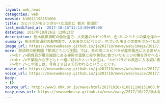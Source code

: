 ```yaml
---
layout: web_news
categories: web
newsid: k10011198151000
title: カピバラがモミジ浮かべた温泉に 栃木 那須町
last_modified_at: '2017-10-26T12:13:00+09:00'
datetime: 2017年10月26日 12時13分
description: 栃木県那須町の動物園で、人気者のカピバラが、色づいたモミジの葉を浮かべた温泉に入浴する催しが行われ、訪れた人たちを楽しませています。
summary: 栃木県那須町の動物園で、人気者のカピバラが、色づいたモミジの葉を浮かべた温泉に入浴する催しが行われ、訪れた人たちを楽しませています。
image_url: https://newswebeasy.github.io/ja201710/news/web/image/2017/10/26/K10011198151_1710261109_1710261113_01_02.jpg
more: 那須町の動物園「那須どうぶつ王国」では、冬の間にカピバラが露天風呂に入る姿が人気を集めていて、ことしから秋にも楽しんでもらおうと、湯船に紅葉したモミジを浮かべる催しを始めました。<br
  /><br />飼育員が展示施設にある専用の温泉に赤や黄色に色づいたモミジの葉を浮かべると、カピバラは湯につかりながら葉を食べます。<br /><br />動物園には多くの人たちが訪れ、湯船のカピバラと一緒に写真を撮ったり、モミジの葉をカピバラの頭に載せたりして楽しんでいました。<br
  /><br />千葉県から子どもと一緒に訪れたという女性は、「カピバラがお風呂に入る姿に癒やされました。娘も喜んでいたのでよかったです」と話していました。<br
  /><br />この催しは、今月２９日まで行われるということです。
movie_url: https://newswebeasy.github.io/ja201710/news/web/movie/2017/10/26/k10011198151_201710261226_201710261228.mp4
voice_url: https://newswebeasy.github.io/ja201710/news/web/voice/2017/10/26/k10011198151_201710261226_201710261228.mp3
body:
- {}
source_url: http://www3.nhk.or.jp/news/html/20171026/k10011198151000.html
easy_news_url: https://newswebeasy.github.io/news/easy/2017/10/27/栃木県の動物園のカピバラ-もみじが入ったお風呂に入る
...
```

